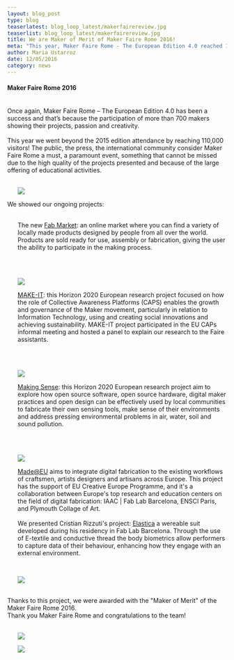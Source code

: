 ```yaml
---
layout: blog_post
type: blog
teaserlatest: blog_loop_latest/makerfairereview.jpg
teaserlist: blog_loop_latest/makerfairereview.jpg
title: We are Maker of Merit of Maker Faire Rome 2016!
meta: "This year, Maker Faire Rome - The European Edition 4.0 reached 110,000 visitors. We showed our ongoing projects and won the Maker of Merit 2016 award."
author: Maria Ustarroz
date: 12/05/2016
category: news
---
```


<h4>Maker Faire Rome 2016</h4>
<br>
Once again, Maker Faire Rome – The European Edition 4.0 has been a success and that’s because the participation of more than 700 makers showing their projects, passion and creativity.<br>
<br>
This year we went beyond the 2015 edition attendance by reaching 110,000 visitors! The public, the press, the international community consider Maker Faire Rome a must, a paramount event, something that cannot be missed due to the high quality of the projects presented and because of the large offering of educational activities.<br>
<br>
<ul><img src= "http://www.fablabbcn.org/img/blog/blog_loop_latest/makerfairerome/9.jpg" align="middle"> </ul>

We showed our ongoing projects: <br>
<br>
<ul>The new <a href="http://market.fablabs.io/">Fab Market</a>: an online market where you can find a variety of locally made products designed by people from all over the world. Products are sold ready for use, assembly or fabrication, giving the user the ability to participate in the making process.</ul><br>
<br>

<ul><img src= "http://www.fablabbcn.org/img/blog/blog_loop_latest/makerfairerome/1.jpg" align="middle"> </ul>


<ul><a href="http://make-it.io/">MAKE-IT</a>: this Horizon 2020 European research project focused on how the role of Collective Awareness Platforms (CAPS) enables the growth and governance of the Maker movement, particularly in relation to Information Technology, using and creating social innovations and achieving sustainability. MAKE-IT project participated in the EU CAPs informal meeting and hosted a panel to explain our research to the Faire assistants.</ul><br>
<br>

<ul><img src= "http://www.fablabbcn.org/img/blog/blog_loop_latest/visualizar1.png" align="middle"> </ul>

<ul><a href="http://making-sense.eu/">Making Sense</a>: this Horizon 2020 European research project aim to explore how open source software, open source hardware, digital maker practices and open design can be effectively used by local communities to fabricate their own sensing tools, make sense of their environments and address pressing environmental problems in air, water, soil and sound pollution.</ul> <br>
<br>

<ul><img src= "http://www.fablabbcn.org/img/blog/blog_loop_latest/makerfairerome/5.jpg" align="middle"> </ul>

<ul><a href="https://madeat.eu/">Made@EU</a> aims to integrate digital fabrication to the existing workflows of craftsmen, artists designers and artisans across Europe. This project has the support of EU Creative Europe Programme, and it's a collaboration between Europe's top research and education centers on the field of digital fabrication: IAAC | Fab Lab Barcelona, ENSCI Paris, and Plymouth Collage of Art. <br>
<br>
We presented Cristian Rizzuti's project: <a href="https://madeat.eu/cristian-rizzuti">Elastica</a> a wereable suit developed during his residency in Fab Lab Barcelona. Through the use of E-textile and conductive thread the body biometrics allow performers to capture data of their behaviour, enhancing how they engage with an external environment. </ul><br>
<ul><img src= "http://www.fablabbcn.org/img/blog/blog_loop_latest/visualizar1.png" align="middle"> </ul>
<br>
Thanks to this project, we were awarded with the "Maker of Merit" of the Maker Faire Rome 2016. <br>
Thank you Maker Faire Rome and congratulations to the team!<br>
<br>
<ul><img src= "http://www.fablabbcn.org/img/blog/blog_loop_latest/makerfairerome/7.jpg" align="middle"> </ul>


<ul><img src= "http://www.fablabbcn.org/img/blog/blog_loop_latest/makerfairerome/1.jpg" align="middle"> </ul>
<br>
